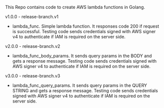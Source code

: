 This Repo contains code to create AWS lambda functions in Golang.

v1.0.0 - release-branch.v1
- lambda_func.
    Simple lambda function. 
    It responses code 200 if request is successful.
    Testing code sends credentials signed with AWS signer v4 to authenticate if IAM is required on the server side.

v2.0.0 - release-branch.v2
- lambda_func_body_params.
    It sends query params in the BODY and gets a response message.
    Testing code sends credentials signed with AWS signer v4 to authenticate if IAM is required on the server side.

v3.0.0 - release-branch.v3
- lambda_func_query_params.
    It sends query params in the QUERY STRING and gets a response message.
    Testing code sends credentials signed with AWS signer v4 to authenticate if IAM is required on the server side.